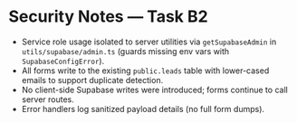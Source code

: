 # Security Notes — Task B2

- Service role usage isolated to server utilities via `getSupabaseAdmin` in `utils/supabase/admin.ts` (guards missing env vars with `SupabaseConfigError`).
- All forms write to the existing `public.leads` table with lower-cased emails to support duplicate detection.
- No client-side Supabase writes were introduced; forms continue to call server routes.
- Error handlers log sanitized payload details (no full form dumps).
